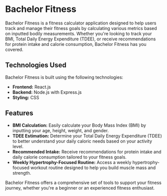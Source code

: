 # Bachelor Fitness

Bachelor Fitness is a fitness calculator application designed to help users track and manage their fitness goals by calculating various metrics based on inputted bodily measurements. Whether you're looking to track your BMI, Total Daily Energy Expenditure (TDEE), or receive recommendations for protein intake and calorie consumption, Bachelor Fitness has you covered.

## Technologies Used

Bachelor Fitness is built using the following technologies:

- **Frontend:** React.js
- **Backend:** Node.js with Express.js
- **Styling:** CSS

## Features

- **BMI Calculation:** Easily calculate your Body Mass Index (BMI) by inputting your age, height, weight, and gender.
- **TDEE Estimation:** Determine your Total Daily Energy Expenditure (TDEE) to better understand your daily caloric needs based on your activity level.
- **Recommended Intake:** Receive recommendations for protein intake and daily calorie consumption tailored to your fitness goals.
- **Weekly Hypertrophy-Focused Routine:** Access a weekly hypertrophy-focused workout routine designed to help you build muscle mass and strength.

Bachelor Fitness offers a comprehensive set of tools to support your fitness journey, whether you're a beginner or an experienced fitness enthusiast.
